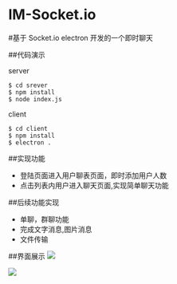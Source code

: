 # IM-Socket.io

#基于 Socket.io electron  开发的一个即时聊天

##代码演示

server

```plain
$ cd srever
$ npm install 
$ node index.js
```

client
```plain
$ cd client
$ npm install 
$ electron .
```


##实现功能
- 登陆页面进入用户聊表页面，即时添加用户人数
- 点击列表内用户进入聊天页面,实现简单聊天功能


##后续功能实现
- 单聊，群聊功能
- 完成文字消息,图片消息
- 文件传输

##界面展示
<img src="https://raw.githubusercontent.com/Alen-gao/IM-Socket.io/dev/login.jpg">

<img src="https://raw.githubusercontent.com/Alen-gao/IM-Socket.io/dev/message.jpg">
